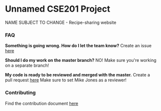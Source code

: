 # Unnamed CSE201 Project
NAME SUBJECT TO CHANGE - Recipe-sharing website

### FAQ
**Something is going wrong. How do I let the team know?**
Create an issue [here](https://github.com/warpaltarpers/cse201-project/issues)

**Should I do my work on the master branch?**
NO! Make sure you're working on a separate branch!

**My code is ready to be reviewed and merged with the master.**
Create a pull request [here](https://github.com/warpaltarpers/cse201-project/pulls)
Make sure to set Mike Jones as a reviewer!

### Contributing
Find the contribution document [here](https://github.com/warpaltarpers/cse201-project/blob/master/CONTRIBUTING.md)
